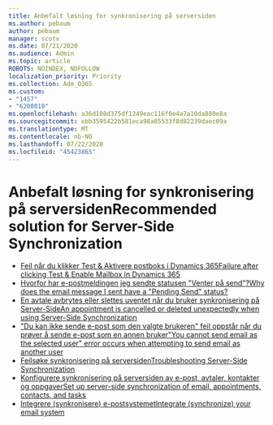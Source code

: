 ```yaml
---
title: Anbefalt løsning for synkronisering på serversiden
ms.author: pebaum
author: pebaum
manager: scotv
ms.date: 07/21/2020
ms.audience: Admin
ms.topic: article
ROBOTS: NOINDEX, NOFOLLOW
localization_priority: Priority
ms.collection: Adm_O365
ms.custom:
- "1457"
- "6200010"
ms.openlocfilehash: a36d108d375df1249eac116f0e4a7a10da880e8a
ms.sourcegitcommit: ebb3595422b581eca98a05533f8d82239daec09a
ms.translationtype: MT
ms.contentlocale: nb-NO
ms.lasthandoff: 07/22/2020
ms.locfileid: "45423865"
---
```

# <a name="recommended-solution-for-server-side-synchronization"></a><span data-ttu-id="eb21d-102">Anbefalt løsning for synkronisering på serversiden</span><span class="sxs-lookup"><span data-stu-id="eb21d-102">Recommended solution for Server-Side Synchronization</span></span>

- [<span data-ttu-id="eb21d-103">Feil når du klikker Test & Aktivere postboks i Dynamics 365</span><span class="sxs-lookup"><span data-stu-id="eb21d-103">Failure after clicking Test & Enable Mailbox in Dynamics 365</span></span>](https://go.microsoft.com/fwlink/p/?linkid=2007026)
- [<span data-ttu-id="eb21d-104">Hvorfor har e-postmeldingen jeg sendte statusen "Venter på send"?</span><span class="sxs-lookup"><span data-stu-id="eb21d-104">Why does the email message I sent have a "Pending Send" status?</span></span>](https://go.microsoft.com/fwlink/p/?linkid=859627)
- [<span data-ttu-id="eb21d-105">En avtale avbrytes eller slettes uventet når du bruker synkronisering på Server-Side</span><span class="sxs-lookup"><span data-stu-id="eb21d-105">An appointment is cancelled or deleted unexpectedly when using Server-Side Synchronization</span></span>](https://go.microsoft.com/fwlink/p/?linkid=2007027)
- [<span data-ttu-id="eb21d-106">"Du kan ikke sende e-post som den valgte brukeren" feil oppstår når du prøver å sende e-post som en annen bruker</span><span class="sxs-lookup"><span data-stu-id="eb21d-106">"You cannot send email as the selected user" error occurs when attempting to send email as another user</span></span>](https://go.microsoft.com/fwlink/p/?linkid=2007131)
- [<span data-ttu-id="eb21d-107">Feilsøke synkronisering på serversiden</span><span class="sxs-lookup"><span data-stu-id="eb21d-107">Troubleshooting Server-Side Synchronization</span></span>](https://go.microsoft.com/fwlink/p/?linkid=2007132)
- [<span data-ttu-id="eb21d-108">Konfigurere synkronisering på serversiden av e-post, avtaler, kontakter og oppgaver</span><span class="sxs-lookup"><span data-stu-id="eb21d-108">Set up server-side synchronization of email, appointments, contacts, and tasks</span></span>](https://go.microsoft.com/fwlink/p/?linkid=534983)
- [<span data-ttu-id="eb21d-109">Integrere (synkronisere) e-postsystemet</span><span class="sxs-lookup"><span data-stu-id="eb21d-109">Integrate (synchronize) your email system</span></span>](https://go.microsoft.com/fwlink/p/?linkid=851471)